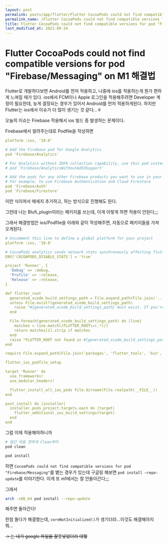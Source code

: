 ```yaml
---
layout: post
permalink: posts/app/flutter/Flutter CocoaPods could not find compatible versions for pod Firebase/Messaging on M1 해결법
permalink_name: /Flutter CocoaPods could not find compatible versions for pod "Firebase/Messaging" on M1 해결법
title: Flutter CocoaPods could not find compatible versions for pod "Firebase/Messaging" on M1 해결법
last_modified_at: 2021-09-24
---
```


# Flutter CocoaPods could not find compatible versions for pod "Firebase/Messaging" on M1 해결법

 Flutter로 개발하다보면 Android를 먼저 적용하고, 나중에 ios를 적용하는게 뭔가 편하게 느껴질 때가 있다. ios에서 FCM이나 Apple 로그인을 적용해주려면 Developer 계정이 필요한데, 늦게 결정되는 경우가 있어서 Android를 먼저 적용하게된다. 하지만 Flutter는 ios에서 이슈가 더 많이 생기는 것 같다...ㅎ

 오늘의 이슈는 Firebase 적용해서 ios 빌드 중 발생하는 문제이다.

 Firebase에서 알려주는대로 Podfile을 작성하면

```yaml
platform :ios, ‘10.0’

# Add the Firebase pod for Google Analytics
pod 'Firebase/Analytics'

# For Analytics without IDFA collection capability, use this pod instead
# pod ‘Firebase/AnalyticsWithoutAdIdSupport’

# Add the pods for any other Firebase products you want to use in your app
# For example, to use Firebase Authentication and Cloud Firestore
pod 'Firebase/Auth'
pod 'Firebase/Firestore'
```

이런 식이여서 메세지 추가하고, 하는 방식으로 진행해도 된다.

 그런데 나는  Blufi_plugin이라는 패키지를 쓰는데, 이게 이렇게 하면 적용이 안된다;;;

그래서 해결방법은 ios/Podfile을 아래와 같이 작성해주면, 자동으로 패키지들을 가져오게된다.

```yaml
# Uncomment this line to define a global platform for your project
platform :ios, '10.0'

# CocoaPods analytics sends network stats synchronously affecting flutter build latency.
ENV['COCOAPODS_DISABLE_STATS'] = 'true'

project 'Runner', {
  'Debug' => :debug,
  'Profile' => :release,
  'Release' => :release,
}

def flutter_root
  generated_xcode_build_settings_path = File.expand_path(File.join('..', 'Flutter', 'Generated.xcconfig'), __FILE__)
  unless File.exist?(generated_xcode_build_settings_path)
    raise "#{generated_xcode_build_settings_path} must exist. If you're running pod install manually, make sure flutter pub get is executed first"
  end

  File.foreach(generated_xcode_build_settings_path) do |line|
    matches = line.match(/FLUTTER_ROOT\=(.*)/)
    return matches[1].strip if matches
  end
  raise "FLUTTER_ROOT not found in #{generated_xcode_build_settings_path}. Try deleting Generated.xcconfig, then run flutter pub get"
end

require File.expand_path(File.join('packages', 'flutter_tools', 'bin', 'podhelper'), flutter_root)

flutter_ios_podfile_setup

target 'Runner' do
  use_frameworks!
  use_modular_headers!

  flutter_install_all_ios_pods File.dirname(File.realpath(__FILE__))
end

post_install do |installer|
  installer.pods_project.targets.each do |target|
    flutter_additional_ios_build_settings(target)
  end
end
```

그럼 이제 적용해야하니까

```bash
# 일단 마음 편하게 Clean부터
pod clean

pod install
```

하면 `CocoaPods could not find compatible versions for pod "Firebase/Messaging"`를 뱉는 경우가 있는데 구글링 해보면 `pod install —repo-update`를 이야기한다. 이게 또 m1에서는 잘 안돌아간다;;;

그래서 

```bash
arch -x86_64 pod install --repo-update
```

해주면 돌아간다!

 한참 돌다가 해결했는데, `coreNotInitialized()`가 생기더라...이것도 해결해야지 뭐...

~~→ 는 내가 google 파일을 잘못넣었더라 데헿~~